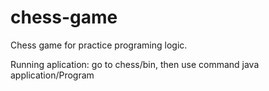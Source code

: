 # chess-game
Chess game for practice programing logic.

Running aplication: go to chess/bin, then use command java application/Program
